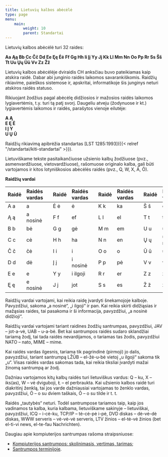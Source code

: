 ```yaml
---
title: Lietuvių kalbos abėcėlė
type: page
menu:
    main:
        weight: 10
        parent: Standartai
---
```


Lietuvių kalbos abėcėlė turi 32 raides:

**Aa Ąą Bb Cc Čč Dd Ee Ęę Ėė Ff Gg Hh Ii Įį Yy Jj Kk Ll Mm Nn Oo Pp Rr Ss Šš Tt Uu Ųų Ūū Vv Zz Žž**

Lietuvių kalbos abėcėlėje dviraidis CH anksčiau buvo pateikiamas kaip atskira raidė. Dabar abi junginio raidės laikomos
savarankiškomis. Raidžių rikiavime, paieškos sistemose ir, apskritai, informatikoje šis junginys neturi atskiros raidės
statuso.

Rikiuojant žodžius pagal abėcėlę didžiosios ir mažosios raidės laikomos lygiavertėmis, t.y. turi tą patį svorį. Daugeliu
atveju (žodynuose ir kt.) lygiavertėmis laikomos ir raidės, parašytos vienoje eilutėje:

**A Ą**  
**E Ę Ė**  
**I Į Y**  
**U Ų Ū**

Raidžių rikiavimą apibrėžia standartas [LST 1285:1993]({{< relref "/standartai/kiti-standartai" >}}).

Lietuviškame tekste pasitaikančiuose užsienio kalbų žodžiuose (pvz., asmenvardžiuose, vietovardžiuose), rašomuose
originalo kalba, gali būti vartojamos ir kitos lotyniškosios abėcėlės raidės (pvz., Q, W, X, Ä, Õ).

**Raidžių vardai**

| Raidė | Raidės vardas | | Raidė | Raidės vardas | | Raidė | Raidės vardas | | Raidė | Raidės vardas |
|-------|---------------|-|-------|---------------|-|-------|---------------|-|-------|---------------|
| A a   | a             | | Ė ė   | ė             | | K k   | ka            | | Š š   | eš            |
| Ą ą   | a nosinė      | | F f   | ef            | | L l   | el            | | T t   | tė            |
| B b   | bė            | | G g   | gė            | | M m   | em            | | U u   | u             |
| C c   | cė            | | H h   | ha            | | N n   | en            | | Ų ų   | u nosinė      |
| Č č   | čė            | | I i   | i             | | O o   | o             | | Ū ū   | u ilgoji      |
| D d   | dė            | | Į į   | i nosinė      | | P p   | pė            | | V v   | vė            |
| E e   | e             | | Y y   | i ilgoji      | | R r   | er            | | Z z   | zė            |
| Ę ę   | e nosinė      | | J j   | jot           | | S s   | es            | | Ž ž   | žė            |

Raidžių vardai vartojami, kai reikia raidę įvardyti šnekamojoje kalboje. Pavyzdžiui, sakoma „a nosinė“, „i ilgoji“ ir
pan. Kai reikia skirti didžiąsias ir mažąsias raides, tai pasakoma ir ši informacija, pavyzdžiui, „a nosinė didžioji“.

Raidžių vardai vartojami tariant raidines žodžių santrumpas, pavyzdžiui, JAV – jot-a-vė, UAB – u-a-bė. Bet kai
santrumpos raidės sudaro sklandžiai tariamą žodį, tai tada raidės nevardijamos, o tariamas tas žodis, pavyzdžiui NATO –
nato, MIME – mime.

Kai raidės vardas ilgesnis, tariama tik pagrindinė (pirmoji) jo dalis, pavyzdžiui, tariant santrumpą LŽŪB – el-žė-u-bė
vietoj „u ilgoji“ sakoma tik „u“. Visas raidės vardas sakomas tada, kai reikia tiksliai įvardyti mažai žinomą santrumpą
ar žodį.

Dažniau vartojamos kitų kalbų raidės turi lietuviškus vardus: Q – ku, X – iks(as), W – vė dviguboji, Ł – el perbraukta.
Kai užsienio kalbos raidė turi diakritinį ženklą, tai jos varde dažniausiai vartojamas to ženklo vardas, pavyzdžiui, Ö –
o su dviem taškais, Õ – o su tilde ir t. t.

Raidės „tautybės“ neturi. Todėl santrumpose tariamos taip, kaip jos vadinamos ta kalba, kuria kalbama, lietuviškame
sakinyje – lietuviškai, pavyzdžiui, ICQ – i-cė-ku, TCP/IP – tė-cė-pė i-pė, DVD diskas – dė-vė-dė diskas, WWW serveris –
vė-vė-vė serveris, LTV žinios – el-tė-vė žinios (bet el-ti-vi news, el-te-fau Nachrichten).

Daugiau apie kompiuterijos santrumpas rašoma straipsniuose:

* [Kompiuterijos santrumpos: skolinimasis, vertimas, tarimas](https://www.vlkk.lt/naujienos/kitos-naujienos/kompiuterijos-santrumpos-skolinimasis-vertimas-tarimas);
* [Santrumpos terminijoje](http://ims.mii.lt/ims/asmen/gintas/publ/gg07-santrumpos.html).
